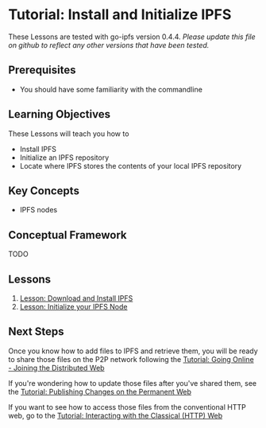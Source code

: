 # Tutorial: Install and Initialize IPFS
These Lessons are tested with go-ipfs version 0.4.4. _Please update this file on github to reflect any other versions that have been tested._

## Prerequisites

- You should have some familiarity with the commandline

## Learning Objectives
These Lessons will teach you how to
* Install IPFS
* Initialize an IPFS repository
* Locate where IPFS stores the contents of your local IPFS repository

## Key Concepts
* IPFS nodes

## Conceptual Framework
TODO

## Lessons

1. [Lesson: Download and Install IPFS](/install-ipfs/lessons/download-and-install.md)
2. [Lesson: Initialize your IPFS Node](/install-ipfs/lessons/initialize-repository.md)

## Next Steps

Once you know how to add files to IPFS and retrieve them, you will be ready to share those files on the P2P network following the [Tutorial: Going Online - Joining the Distributed Web](/going-online/README.md)

If you're wondering how to update those files after you've shared them, see the [Tutorial: Publishing Changes on the Permanent Web](/publishing-changes/README.md)

If you want to see how to access those files from the conventional HTTP web, go to the [Tutorial: Interacting with the Classical (HTTP) Web](/classical-web/README.md)
